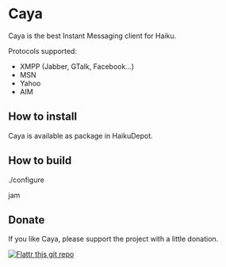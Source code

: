 # Caya
Caya is the best Instant Messaging client for Haiku.

Protocols supported:

* XMPP (Jabber, GTalk, Facebook…)
* MSN
* Yahoo
* AIM

How to install
--------------

Caya is available as package in HaikuDepot.

How to build
------------

./configure

jam

Donate
------
If you like Caya, please support the project with a little donation.

[![Flattr this git repo](http://api.flattr.com/button/flattr-badge-large.png)](https://flattr.com/submit/auto?user_id=dareios&url=https://github.com/Barrett17/Caya&title=Caya&language=&tags=github&category=software)
